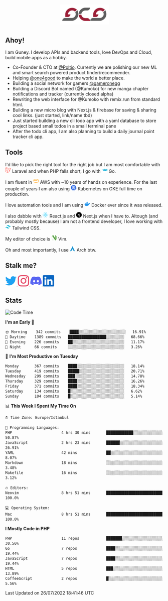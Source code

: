<h1 align="center">
  <img src="https://raw.githubusercontent.com/gcg/gcg/master/gcg.png" alt="Guney Can Gokoglu" />
</h1>

## Ahoy!

I am Guney. I develop APIs and backend tools, love DevOps and Cloud, build mobile apps as a hobby.

- Co-Founder & CTO at [@Poltio](https://www.poltio.com). Currently we are polishing our new ML and smart search powered product finder/recommender.
- Helping [@one4good](https://one4good.com) to make the world a better place.
- Building a social network for gamers [@gameronegg](https://g1.gg)
- Building a Discord Bot named (@Kumoko) for new manga chapter notifications and tracker (currently closed alpha)
- Rewriting the web interface for @Kumoko with remix.run from standard html.
- Building a new micro blog with Next.js & firebase for saving & sharing cool links. (just started, link/name tbd)
- Just started building a new cli todo app with a yaml database to store project based small todos in a small terminal pane
- After the todo cli app, I am also planning to build a daily journal point tracker cli app.


## Tools

I'd like to pick the right tool for the right job but I am most comfortable with  <img src="https://raw.githubusercontent.com/gcg/gcg/master/assets/laravel.svg" alt="Laravel PHP" width="18" height="18" /> Laravel and when PHP falls short, I go with <img src="https://raw.githubusercontent.com/gcg/gcg/master/assets/go.svg" alt="Go" width="18" height="18" /> Go.

I am fluent in <img src="https://raw.githubusercontent.com/gcg/gcg/master/assets/amazonaws.svg" alt="AWS" width="18" height="18" /> AWS with ~10 years of hands on experience. For the last couple of years I am also using <img src="https://raw.githubusercontent.com/gcg/gcg/master/assets/kubernetes.svg" alt="GKE" height="18" width="18" /> Kubernetes on GKE full time on production.

I love automation tools and I am using <img src="https://raw.githubusercontent.com/gcg/gcg/master/assets/docker.svg" alt="Docker" width="18" height="18" /> Docker ever since it was released.

I also dabble with <img src="https://raw.githubusercontent.com/gcg/gcg/master/assets/react.svg" alt="React.js" width="18" height="18" /> React.js and <img src="https://raw.githubusercontent.com/gcg/gcg/master/assets/nextdotjs.svg" alt="Next.js" width="18" height="18" /> Next.js when I have to.
Altough (and probably mostly because) I am not a frontend developer, I love working with <img src="https://raw.githubusercontent.com/gcg/gcg/master/assets/tailwindcss.svg" alt="Tailwind CSS" width="18" height="18" /> Tailwind CSS.

My editor of choice is <img src="https://raw.githubusercontent.com/gcg/gcg/master/assets/neovim.svg" alt="NeoVim" width="18" height="18" /> Vim.

Oh and most importantly, I use <img src="https://raw.githubusercontent.com/gcg/gcg/master/assets/archlinux.svg" alt="Arch Linux" width="18" height="18" /> Arch btw.


## Stalk me?

<a href="https://twitter.com/gcg" target="_blank" >
    <img src="https://raw.githubusercontent.com/gcg/gcg/master/assets/twitter.svg" width="36" height="36" alt="@gcg" />
</a>

<a href="https://instagram.com/gcg" target="_blank">
    <img src="https://raw.githubusercontent.com/gcg/gcg/master/assets/instagram.svg" alt="@gcg" width="36" height="36" />
</a>

<a href="https://discord.gg/SMcJHkX4r7" target="_blank">
    <img src="https://raw.githubusercontent.com/gcg/gcg/master/assets/discord.svg" alt="gcg#3057" width="36" height="36" />
</a>

<a href="https://www.linkedin.com/in/guneycan/" target="_blank">
    <img src="https://raw.githubusercontent.com/gcg/gcg/master/assets/linkedin.svg" alt="LinkedIn" width="36" height="36" />
</a>

## Stats

<!--START_SECTION:waka-->
![Code Time](http://img.shields.io/badge/Code%20Time-0%20secs-blue)

**I'm an Early 🐤** 

```text
🌞 Morning    342 commits    ████░░░░░░░░░░░░░░░░░░░░░   16.91% 
🌆 Daytime    1389 commits   █████████████████░░░░░░░░   68.66% 
🌃 Evening    226 commits    ██░░░░░░░░░░░░░░░░░░░░░░░   11.17% 
🌙 Night      66 commits     ░░░░░░░░░░░░░░░░░░░░░░░░░   3.26%

```
📅 **I'm Most Productive on Tuesday** 

```text
Monday       367 commits    ████░░░░░░░░░░░░░░░░░░░░░   18.14% 
Tuesday      419 commits    █████░░░░░░░░░░░░░░░░░░░░   20.71% 
Wednesday    299 commits    ███░░░░░░░░░░░░░░░░░░░░░░   14.78% 
Thursday     329 commits    ████░░░░░░░░░░░░░░░░░░░░░   16.26% 
Friday       371 commits    ████░░░░░░░░░░░░░░░░░░░░░   18.34% 
Saturday     134 commits    █░░░░░░░░░░░░░░░░░░░░░░░░   6.62% 
Sunday       104 commits    █░░░░░░░░░░░░░░░░░░░░░░░░   5.14%

```


📊 **This Week I Spent My Time On** 

```text
⌚︎ Time Zone: Europe/Istanbul

💬 Programming Languages: 
PHP                      4 hrs 30 mins       ████████████░░░░░░░░░░░░░   50.87% 
JavaScript               2 hrs 23 mins       ██████░░░░░░░░░░░░░░░░░░░   26.91% 
YAML                     42 mins             ██░░░░░░░░░░░░░░░░░░░░░░░   8.07% 
Markdown                 18 mins             ░░░░░░░░░░░░░░░░░░░░░░░░░   3.48% 
Makefile                 16 mins             ░░░░░░░░░░░░░░░░░░░░░░░░░   3.12%

🔥 Editors: 
Neovim                   8 hrs 51 mins       █████████████████████████   100.0%

💻 Operating System: 
Mac                      8 hrs 51 mins       █████████████████████████   100.0%

```

**I Mostly Code in PHP** 

```text
PHP                      11 repos            ███████░░░░░░░░░░░░░░░░░░   30.56% 
Go                       7 repos             ████░░░░░░░░░░░░░░░░░░░░░   19.44% 
JavaScript               7 repos             ████░░░░░░░░░░░░░░░░░░░░░   19.44% 
HTML                     5 repos             ███░░░░░░░░░░░░░░░░░░░░░░   13.89% 
CoffeeScript             2 repos             █░░░░░░░░░░░░░░░░░░░░░░░░   5.56%

```



 Last Updated on 26/07/2022 18:41:46 UTC
<!--END_SECTION:waka-->
